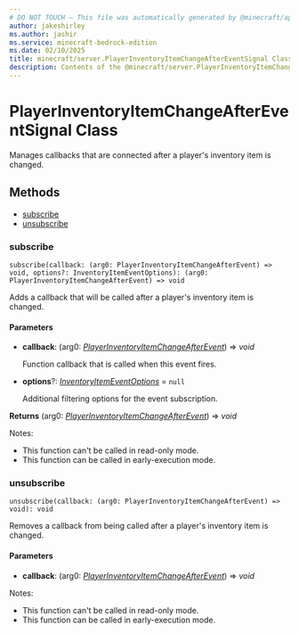 ```yaml
---
# DO NOT TOUCH — This file was automatically generated by @minecraft/api-docs-generator, to report problems file an issue at https://github.com/Mojang/minecraft-scripting-libraries
author: jakeshirley
ms.author: jashir
ms.service: minecraft-bedrock-edition
ms.date: 02/10/2025
title: minecraft/server.PlayerInventoryItemChangeAfterEventSignal Class
description: Contents of the @minecraft/server.PlayerInventoryItemChangeAfterEventSignal class.
---
```

# PlayerInventoryItemChangeAfterEventSignal Class

Manages callbacks that are connected after a player's inventory item is changed.

## Methods
- [subscribe](#subscribe)
- [unsubscribe](#unsubscribe)

### **subscribe**
`
subscribe(callback: (arg0: PlayerInventoryItemChangeAfterEvent) => void, options?: InventoryItemEventOptions): (arg0: PlayerInventoryItemChangeAfterEvent) => void
`

Adds a callback that will be called after a player's inventory item is changed.

#### **Parameters**
- **callback**: (arg0: [*PlayerInventoryItemChangeAfterEvent*](PlayerInventoryItemChangeAfterEvent.md)) => *void*
  
  Function callback that is called when this event fires.
- **options**?: [*InventoryItemEventOptions*](InventoryItemEventOptions.md) = `null`
  
  Additional filtering options for the event subscription.

**Returns** (arg0: [*PlayerInventoryItemChangeAfterEvent*](PlayerInventoryItemChangeAfterEvent.md)) => *void*
  
Notes:
- This function can't be called in read-only mode.
- This function can be called in early-execution mode.

### **unsubscribe**
`
unsubscribe(callback: (arg0: PlayerInventoryItemChangeAfterEvent) => void): void
`

Removes a callback from being called after a player's inventory item is changed.

#### **Parameters**
- **callback**: (arg0: [*PlayerInventoryItemChangeAfterEvent*](PlayerInventoryItemChangeAfterEvent.md)) => *void*
  
Notes:
- This function can't be called in read-only mode.
- This function can be called in early-execution mode.
